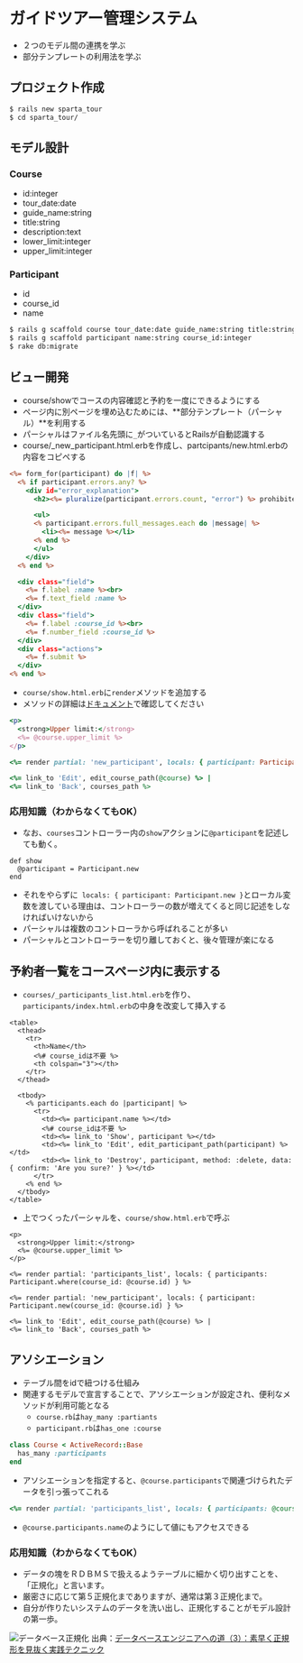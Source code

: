# ガイドツアー管理システム

- ２つのモデル間の連携を学ぶ
- 部分テンプレートの利用法を学ぶ

## プロジェクト作成

```bash
$ rails new sparta_tour
$ cd sparta_tour/
```

## モデル設計
### Course
- id:integer
- tour_date:date
- guide_name:string
- title:string
- description:text
- lower_limit:integer
- upper_limit:integer

### Participant
- id
- course_id
- name


```bash
$ rails g scaffold course tour_date:date guide_name:string title:string description:text lower_limit:integer upper_limit:integer
$ rails g scaffold participant name:string course_id:integer
$ rake db:migrate
```

## ビュー開発
- course/showでコースの内容確認と予約を一度にできるようにする
- ページ内に別ページを埋め込むためには、**部分テンプレート（パーシャル）**を利用する
- パーシャルはファイル名先頭に`_`がついているとRailsが自動認識する
- course/_new_participant.html.erbを作成し、partcipants/new.html.erbの内容をコピペする

```ruby:_new_participant.html.erb
<%= form_for(participant) do |f| %>
  <% if participant.errors.any? %>
    <div id="error_explanation">
      <h2><%= pluralize(participant.errors.count, "error") %> prohibited this participant from being saved:</h2>

      <ul>
      <% participant.errors.full_messages.each do |message| %>
        <li><%= message %></li>
      <% end %>
      </ul>
    </div>
  <% end %>

  <div class="field">
    <%= f.label :name %><br>
    <%= f.text_field :name %>
  </div>
  <div class="field">
    <%= f.label :course_id %><br>
    <%= f.number_field :course_id %>
  </div>
  <div class="actions">
    <%= f.submit %>
  </div>
<% end %>
```

- `course/show.html.erb`に`render`メソッドを追加する
- メソッドの詳細は[ドキュメント](http://railsdoc.com/references/render)で確認してください

```ruby
<p>
  <strong>Upper limit:</strong>
  <%= @course.upper_limit %>
</p>

<%= render partial: 'new_participant', locals: { participant: Participant.new() } %>

<%= link_to 'Edit', edit_course_path(@course) %> |
<%= link_to 'Back', courses_path %>
```

### 応用知識（わからなくてもOK）
- なお、`courses`コントローラー内の`show`アクションに`@participant`を記述しても動く。

```
def show
  @participant = Participant.new
end
```

- それをやらずに` locals: { participant: Participant.new }`とローカル変数を渡している理由は、コントローラーの数が増えてくると同じ記述をしなければいけないから
- パーシャルは複数のコントローラから呼ばれることが多い
- パーシャルとコントローラーを切り離しておくと、後々管理が楽になる

## 予約者一覧をコースページ内に表示する
- `courses/_participants_list.html.erb`を作り、`participants/index.html.erb`の中身を改変して挿入する

```
<table>
  <thead>
    <tr>
      <th>Name</th>
      <%# course_idは不要 %>
      <th colspan="3"></th>
    </tr>
  </thead>

  <tbody>
    <% participants.each do |participant| %>
      <tr>
        <td><%= participant.name %></td>
        <%# course_idは不要 %>
        <td><%= link_to 'Show', participant %></td>
        <td><%= link_to 'Edit', edit_participant_path(participant) %></td>
        <td><%= link_to 'Destroy', participant, method: :delete, data: { confirm: 'Are you sure?' } %></td>
      </tr>
    <% end %>
  </tbody>
</table>
```

- 上でつくったパーシャルを、`course/show.html.erb`で呼ぶ

```
<p>
  <strong>Upper limit:</strong>
  <%= @course.upper_limit %>
</p>

<%= render partial: 'participants_list', locals: { participants: Participant.where(course_id: @course.id) } %>

<%= render partial: 'new_participant', locals: { participant: Participant.new(course_id: @course.id) } %>

<%= link_to 'Edit', edit_course_path(@course) %> |
<%= link_to 'Back', courses_path %>
```

## アソシエーション
- テーブル間をidで紐つける仕組み
- 関連するモデルで宣言することで、アソシエーションが設定され、便利なメソッドが利用可能となる
	- `course.rb`は`hay_many :partiants`
	- `participant.rb`は`has_one :course`

```ruby
class Course < ActiveRecord::Base
  has_many :participants
end
```

- アソシエーションを指定すると、`@course.participants`で関連づけられたデータを引っ張ってこれる

```ruby
<%= render partial: 'participants_list', locals: { participants: @course.participants } %>
```

- `@course.participants.name`のようにして値にもアクセスできる

### 応用知識（わからなくてもOK）
- データの塊をＲＤＢＭＳで扱えるようテーブルに細かく切り出すことを、「正規化」と言います。
- 厳密さに応じて第５正規化までありますが、通常は第３正規化まで。
- 自分が作りたいシステムのデータを洗い出し、正規化することがモデル設計の第一歩。

![データベース正規化](http://image.itmedia.co.jp/ait/articles/0605/11/l_r3table01.gif)
出典：[データベースエンジニアへの道（3）：素早く正規形を見抜く実践テクニック ](http://www.atmarkit.co.jp/ait/articles/0605/11/news124.html)